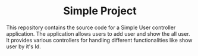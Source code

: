 <h1 align="center">Simple Project</h1>

This repository contains the source code for a Simple User controller application. The application allows users to add user and show the all user. It provides various controllers for handling different functionalities like show user by it's Id.
